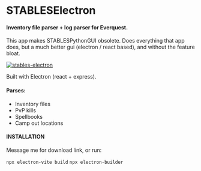 # STABLESElectron

#### Inventory file parser + log parser for Everquest.

This app makes STABLESPythonGUI obsolete. Does everything that app does, but a much better gui (electron / react based), and without the feature bloat.

<a href="https://ibb.co/vBb56B5"><img src="https://i.ibb.co/59dDg9D/stables-electron.png" alt="stables-electron" border="0" /></a>

Built with Electron (react + express). 

#### Parses:

-  Inventory files
-  PvP kills
-  Spellbooks
-  Camp out locations

#### INSTALLATION

Message me for download link, or run:

`npx electron-vite build`
`npx electron-builder`

